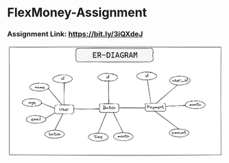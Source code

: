 # FlexMoney-Assignment


### Assignment Link: https://bit.ly/3iQXdeJ
<img src = "https://github.com/bhavesh1129/FlexMoney-Assignment/blob/master/ER-Diagram.png" />
